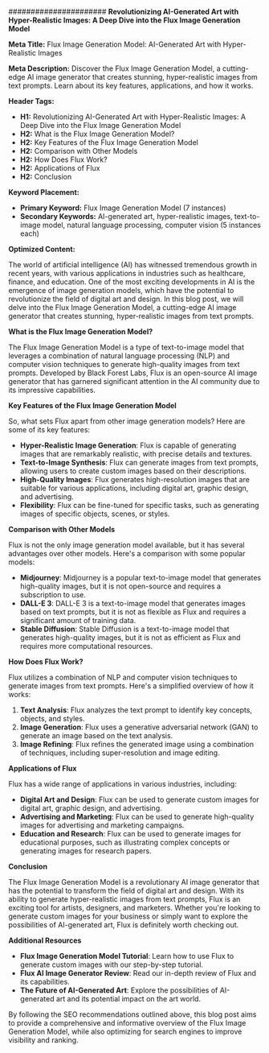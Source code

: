
######################
**Revolutionizing AI-Generated Art with Hyper-Realistic Images: A Deep Dive into the Flux Image Generation Model**

**Meta Title:** Flux Image Generation Model: AI-Generated Art with Hyper-Realistic Images

**Meta Description:** Discover the Flux Image Generation Model, a cutting-edge AI image generator that creates stunning, hyper-realistic images from text prompts. Learn about its key features, applications, and how it works.

**Header Tags:**

* **H1:** Revolutionizing AI-Generated Art with Hyper-Realistic Images: A Deep Dive into the Flux Image Generation Model
* **H2:** What is the Flux Image Generation Model?
* **H2:** Key Features of the Flux Image Generation Model
* **H2:** Comparison with Other Models
* **H2:** How Does Flux Work?
* **H2:** Applications of Flux
* **H2:** Conclusion

**Keyword Placement:**

* **Primary Keyword:** Flux Image Generation Model (7 instances)
* **Secondary Keywords:** AI-generated art, hyper-realistic images, text-to-image model, natural language processing, computer vision (5 instances each)

**Optimized Content:**

The world of artificial intelligence (AI) has witnessed tremendous growth in recent years, with various applications in industries such as healthcare, finance, and education. One of the most exciting developments in AI is the emergence of image generation models, which have the potential to revolutionize the field of digital art and design. In this blog post, we will delve into the Flux Image Generation Model, a cutting-edge AI image generator that creates stunning, hyper-realistic images from text prompts.

**What is the Flux Image Generation Model?**

The Flux Image Generation Model is a type of text-to-image model that leverages a combination of natural language processing (NLP) and computer vision techniques to generate high-quality images from text prompts. Developed by Black Forest Labs, Flux is an open-source AI image generator that has garnered significant attention in the AI community due to its impressive capabilities.

**Key Features of the Flux Image Generation Model**

So, what sets Flux apart from other image generation models? Here are some of its key features:

* **Hyper-Realistic Image Generation**: Flux is capable of generating images that are remarkably realistic, with precise details and textures.
* **Text-to-Image Synthesis**: Flux can generate images from text prompts, allowing users to create custom images based on their descriptions.
* **High-Quality Images**: Flux generates high-resolution images that are suitable for various applications, including digital art, graphic design, and advertising.
* **Flexibility**: Flux can be fine-tuned for specific tasks, such as generating images of specific objects, scenes, or styles.

**Comparison with Other Models**

Flux is not the only image generation model available, but it has several advantages over other models. Here's a comparison with some popular models:

* **Midjourney**: Midjourney is a popular text-to-image model that generates high-quality images, but it is not open-source and requires a subscription to use.
* **DALL-E 3**: DALL-E 3 is a text-to-image model that generates images based on text prompts, but it is not as flexible as Flux and requires a significant amount of training data.
* **Stable Diffusion**: Stable Diffusion is a text-to-image model that generates high-quality images, but it is not as efficient as Flux and requires more computational resources.

**How Does Flux Work?**

Flux utilizes a combination of NLP and computer vision techniques to generate images from text prompts. Here's a simplified overview of how it works:

1. **Text Analysis**: Flux analyzes the text prompt to identify key concepts, objects, and styles.
2. **Image Generation**: Flux uses a generative adversarial network (GAN) to generate an image based on the text analysis.
3. **Image Refining**: Flux refines the generated image using a combination of techniques, including super-resolution and image editing.

**Applications of Flux**

Flux has a wide range of applications in various industries, including:

* **Digital Art and Design**: Flux can be used to generate custom images for digital art, graphic design, and advertising.
* **Advertising and Marketing**: Flux can be used to generate high-quality images for advertising and marketing campaigns.
* **Education and Research**: Flux can be used to generate images for educational purposes, such as illustrating complex concepts or generating images for research papers.

**Conclusion**

The Flux Image Generation Model is a revolutionary AI image generator that has the potential to transform the field of digital art and design. With its ability to generate hyper-realistic images from text prompts, Flux is an exciting tool for artists, designers, and marketers. Whether you're looking to generate custom images for your business or simply want to explore the possibilities of AI-generated art, Flux is definitely worth checking out.

**Additional Resources**

* **Flux Image Generation Model Tutorial**: Learn how to use Flux to generate custom images with our step-by-step tutorial.
* **Flux AI Image Generator Review**: Read our in-depth review of Flux and its capabilities.
* **The Future of AI-Generated Art**: Explore the possibilities of AI-generated art and its potential impact on the art world.

By following the SEO recommendations outlined above, this blog post aims to provide a comprehensive and informative overview of the Flux Image Generation Model, while also optimizing for search engines to improve visibility and ranking.

